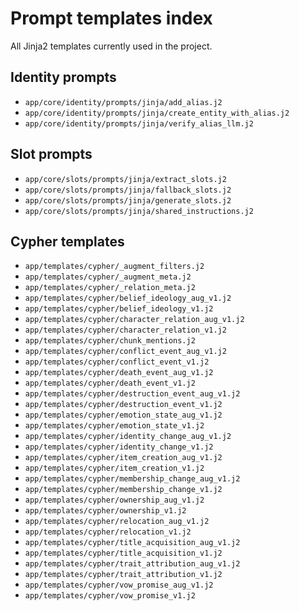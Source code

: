 # Prompt templates index

All Jinja2 templates currently used in the project.

## Identity prompts
- `app/core/identity/prompts/jinja/add_alias.j2`
- `app/core/identity/prompts/jinja/create_entity_with_alias.j2`
- `app/core/identity/prompts/jinja/verify_alias_llm.j2`

## Slot prompts
- `app/core/slots/prompts/jinja/extract_slots.j2`
- `app/core/slots/prompts/jinja/fallback_slots.j2`
- `app/core/slots/prompts/jinja/generate_slots.j2`
- `app/core/slots/prompts/jinja/shared_instructions.j2`

## Cypher templates
- `app/templates/cypher/_augment_filters.j2`
- `app/templates/cypher/_augment_meta.j2`
- `app/templates/cypher/_relation_meta.j2`
- `app/templates/cypher/belief_ideology_aug_v1.j2`
- `app/templates/cypher/belief_ideology_v1.j2`
- `app/templates/cypher/character_relation_aug_v1.j2`
- `app/templates/cypher/character_relation_v1.j2`
- `app/templates/cypher/chunk_mentions.j2`
- `app/templates/cypher/conflict_event_aug_v1.j2`
- `app/templates/cypher/conflict_event_v1.j2`
- `app/templates/cypher/death_event_aug_v1.j2`
- `app/templates/cypher/death_event_v1.j2`
- `app/templates/cypher/destruction_event_aug_v1.j2`
- `app/templates/cypher/destruction_event_v1.j2`
- `app/templates/cypher/emotion_state_aug_v1.j2`
- `app/templates/cypher/emotion_state_v1.j2`
- `app/templates/cypher/identity_change_aug_v1.j2`
- `app/templates/cypher/identity_change_v1.j2`
- `app/templates/cypher/item_creation_aug_v1.j2`
- `app/templates/cypher/item_creation_v1.j2`
- `app/templates/cypher/membership_change_aug_v1.j2`
- `app/templates/cypher/membership_change_v1.j2`
- `app/templates/cypher/ownership_aug_v1.j2`
- `app/templates/cypher/ownership_v1.j2`
- `app/templates/cypher/relocation_aug_v1.j2`
- `app/templates/cypher/relocation_v1.j2`
- `app/templates/cypher/title_acquisition_aug_v1.j2`
- `app/templates/cypher/title_acquisition_v1.j2`
- `app/templates/cypher/trait_attribution_aug_v1.j2`
- `app/templates/cypher/trait_attribution_v1.j2`
- `app/templates/cypher/vow_promise_aug_v1.j2`
- `app/templates/cypher/vow_promise_v1.j2`

